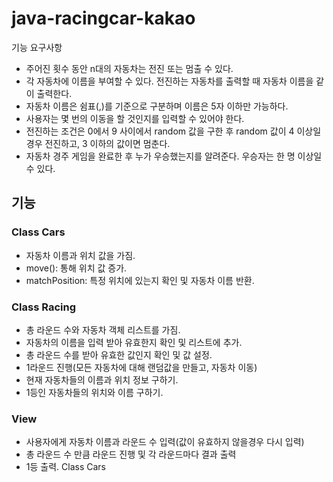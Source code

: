 # java-racingcar-kakao

기능 요구사항
- 주어진 횟수 동안 n대의 자동차는 전진 또는 멈출 수 있다.
- 각 자동차에 이름을 부여할 수 있다. 전진하는 자동차를 출력할 때 자동차 이름을 같이 출력한다.
- 자동차 이름은 쉼표(,)를 기준으로 구분하며 이름은 5자 이하만 가능하다. 
- 사용자는 몇 번의 이동을 할 것인지를 입력할 수 있어야 한다.
- 전진하는 조건은 0에서 9 사이에서 random 값을 구한 후 random 값이 4 이상일 경우 전진하고, 3 이하의 값이면 멈춘다.
- 자동차 경주 게임을 완료한 후 누가 우승했는지를 알려준다. 우승자는 한 명 이상일 수 있다.


## 기능
### Class Cars
 - 자동차 이름과 위치 값을 가짐.
 - move(): 통해 위치 값 증가.
 - matchPosition: 특정 위치에 있는지 확인 및 자동차 이름 반환.

### Class Racing
 - 총 라운드 수와 자동차 객체 리스트를 가짐.
 - 자동차의 이름을 입력 받아 유효한지 확인 및 리스트에 추가.
 - 총 라운드 수를 받아 유효한 값인지 확인 및 값 설정.
 - 1라운드 진행(모든 자동차에 대해 랜덤값을 만들고, 자동차 이동)
 - 현재 자동차들의 이름과 위치 정보 구하기.
 - 1등인 자동차들의 위치와 이름 구하기.

### View
 - 사용자에게 자동차 이름과 라운드 수 입력(값이 유효하지 않을경우 다시 입력)
 - 총 라운드 수 만큼 라운드 진행 및 각 라운드마다 결과 출력
 - 1등 출력.
Class Cars
